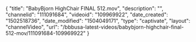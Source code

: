 {
    "title": "BabyBjorn HighChair FINAL 512.mov",
    "description": "",
    "channelid": "111091684",
    "videoid": "109969922",
    "date_created": "1502518736",
    "date_modified": "1504049171",
    "type": "captivate",
    "layout": "channelVideo",
    "url": "\/bbbusa-latest-videos\/babybjorn-highchair-final-512-mov\/111091684-109969922"
}